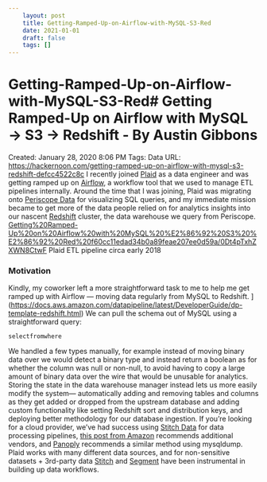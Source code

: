 ```yaml
---
 	layout: post
 	title: Getting-Ramped-Up-on-Airflow-with-MySQL-S3-Red
 	date: 2021-01-01
 	draft: false
 	tags: []
---
```


# Getting-Ramped-Up-on-Airflow-with-MySQL-S3-Red# Getting Ramped-Up on Airflow with MySQL → S3 → Redshift - By Austin Gibbons
Created: January 28, 2020 8:06 PM
Tags: Data
URL: https://hackernoon.com/getting-ramped-up-on-airflow-with-mysql-s3-redshift-defcc4522c8c
I recently joined [Plaid](https://www.plaid.com/) as a data engineer and was getting ramped up on [Airflow](https://medium.com/airbnb-engineering/airflow-a-workflow-management-platform-46318b977fd8), a workflow tool that we used to manage ETL pipelines internally.
Around the time that I was joining, Plaid was migrating onto [Periscope Data](https://www.periscopedata.com/) for visualizing SQL queries, and my immediate mission became to get more of the data people relied on for analytics insights into our nascent [Redshift](https://hackernoon.com/tagged/redshift) cluster, the data warehouse we query from Periscope.
[Getting%20Ramped-Up%20on%20Airflow%20with%20MySQL%20%E2%86%92%20S3%20%E2%86%92%20Red%20f60cc11edad34b0a89feae207ee0d59a/0Dt4pTxhZXWN8CtwF](Getting%20Ramped-Up%20on%20Airflow%20with%20MySQL%20%E2%86%92%20S3%20%E2%86%92%20Red%20f60cc11edad34b0a89feae207ee0d59a/0Dt4pTxhZXWN8CtwF)
Plaid ETL pipeline circa early 2018
### Motivation
Kindly, my coworker left a more straightforward task to me to help me get ramped up with Airflow — moving data regularly from MySQL to Redshift.
](https://docs.aws.amazon.com/datapipeline/latest/DeveloperGuide/dp-template-redshift.html) We can pull the schema out of MySQL using a straightforward query:
```
selectfromwhere
```
We handled a few types manually, for example instead of moving binary data over we would detect a binary type and instead return a boolean as for whether the column was null or non-null, to avoid having to copy a large amount of binary data over the wire that would be unusable for analytics.
Storing the state in the data warehouse manager instead lets us more easily modify the system— automatically adding and removing tables and columns as they get added or dropped from the upstream database and adding custom functionality like setting Redshift sort and distribution keys, and deploying better methodology for our database ingestion.
If you’re looking for a cloud provider, we’ve had success using [Stitch Data](https://www.stitchdata.com/) for data processing pipelines, [this post from Amazon](https://aws.amazon.com/blogs/aws/fast-easy-free-sync-rds-to-redshift/) recommends additional vendors, and [Panoply](https://blog.panoply.io/how-to-move-your-mysql-to-amazon-redshift) recommends a similar method using mysqldump.
Plaid works with many different data sources, and for non-sensitive datasets + 3rd-party data [Stitch](https://www.stitchdata.com/) and [Segment](https://segment.com/) have been instrumental in building up data workflows.
